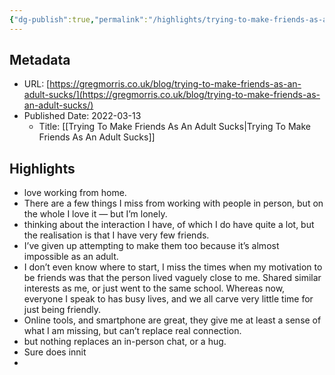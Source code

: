 ```yaml
---
{"dg-publish":true,"permalink":"/highlights/trying-to-make-friends-as-an-adult-sucks/"}
---
```



## Metadata
* URL: [https://gregmorris.co.uk/blog/trying-to-make-friends-as-an-adult-sucks/](https://gregmorris.co.uk/blog/trying-to-make-friends-as-an-adult-sucks/)
* Published Date: 2022-03-13
    * Title: [[Trying To Make Friends As An Adult Sucks\|Trying To Make Friends As An Adult Sucks]]

## Highlights
* love working from home.
* There are a few things I miss from working with people in person, but on the whole I love it — but I’m lonely.
* thinking about the interaction I have, of which I do have quite a lot, but the realisation is that I have very few friends.
* I’ve given up attempting to make them too because it’s almost impossible as an adult.
* I don’t even know where to start, I miss the times when my motivation to be friends was that the person lived vaguely close to me. Shared similar interests as me, or just went to the same school. Whereas now, everyone I speak to has busy lives, and we all carve very little time for just being friendly.
* Online tools, and smartphone are great, they give me at least a sense of what I am missing, but can’t replace real connection.
* but nothing replaces an in-person chat, or a hug.
* Sure does innit
* 